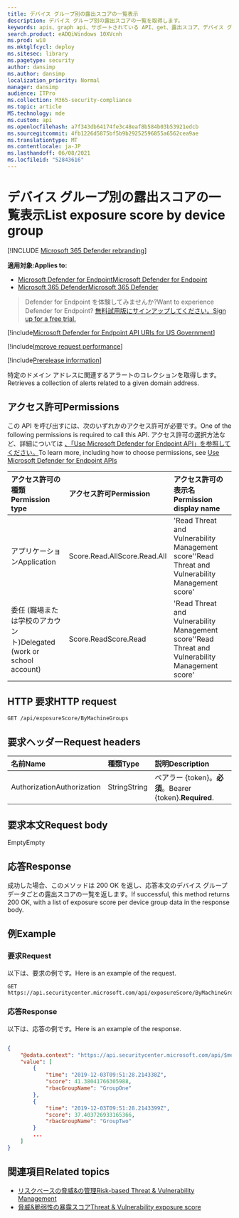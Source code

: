 ```yaml
---
title: デバイス グループ別の露出スコアの一覧表示
description: デバイス グループ別の露出スコアの一覧を取得します。
keywords: apis、graph api、サポートされている API、get、露出スコア、デバイス グループ、デバイス グループの露出スコア
search.product: eADQiWindows 10XVcnh
ms.prod: w10
ms.mktglfcycl: deploy
ms.sitesec: library
ms.pagetype: security
author: dansimp
ms.author: dansimp
localization_priority: Normal
manager: dansimp
audience: ITPro
ms.collection: M365-security-compliance
ms.topic: article
MS.technology: mde
ms.custom: api
ms.openlocfilehash: a7f343db64174fe3c48eaf8b584b03b53921edcb
ms.sourcegitcommit: 4fb1226d5875bf5b9b29252596855a6562cea9ae
ms.translationtype: MT
ms.contentlocale: ja-JP
ms.lasthandoff: 06/08/2021
ms.locfileid: "52843616"
---
```

# <a name="list-exposure-score-by-device-group"></a><span data-ttu-id="d7839-104">デバイス グループ別の露出スコアの一覧表示</span><span class="sxs-lookup"><span data-stu-id="d7839-104">List exposure score by device group</span></span>

[!INCLUDE [Microsoft 365 Defender rebranding](../../includes/microsoft-defender.md)]

<span data-ttu-id="d7839-105">**適用対象:**</span><span class="sxs-lookup"><span data-stu-id="d7839-105">**Applies to:**</span></span>
- [<span data-ttu-id="d7839-106">Microsoft Defender for Endpoint</span><span class="sxs-lookup"><span data-stu-id="d7839-106">Microsoft Defender for Endpoint</span></span>](https://go.microsoft.com/fwlink/p/?linkid=2154037)
- [<span data-ttu-id="d7839-107">Microsoft 365 Defender</span><span class="sxs-lookup"><span data-stu-id="d7839-107">Microsoft 365 Defender</span></span>](https://go.microsoft.com/fwlink/?linkid=2118804)

> <span data-ttu-id="d7839-108">Defender for Endpoint を体験してみませんか?</span><span class="sxs-lookup"><span data-stu-id="d7839-108">Want to experience Defender for Endpoint?</span></span> [<span data-ttu-id="d7839-109">無料試用版にサインアップしてください。</span><span class="sxs-lookup"><span data-stu-id="d7839-109">Sign up for a free trial.</span></span>](https://www.microsoft.com/microsoft-365/windows/microsoft-defender-atp?ocid=docs-wdatp-exposedapis-abovefoldlink) 

[!include[Microsoft Defender for Endpoint API URIs for US Government](../../includes/microsoft-defender-api-usgov.md)]

[!include[Improve request performance](../../includes/improve-request-performance.md)]

[!include[Prerelease information](../../includes/prerelease.md)]

<span data-ttu-id="d7839-110">特定のドメイン アドレスに関連するアラートのコレクションを取得します。</span><span class="sxs-lookup"><span data-stu-id="d7839-110">Retrieves a collection of alerts related to a given domain address.</span></span>

## <a name="permissions"></a><span data-ttu-id="d7839-111">アクセス許可</span><span class="sxs-lookup"><span data-stu-id="d7839-111">Permissions</span></span>

<span data-ttu-id="d7839-112">この API を呼び出すには、次のいずれかのアクセス許可が必要です。</span><span class="sxs-lookup"><span data-stu-id="d7839-112">One of the following permissions is required to call this API.</span></span> <span data-ttu-id="d7839-113">アクセス許可の選択方法など、詳細については [、「Use Microsoft Defender for Endpoint API」を参照してください。](apis-intro.md)</span><span class="sxs-lookup"><span data-stu-id="d7839-113">To learn more, including how to choose permissions, see [Use Microsoft Defender for Endpoint APIs](apis-intro.md)</span></span>

<span data-ttu-id="d7839-114">アクセス許可の種類</span><span class="sxs-lookup"><span data-stu-id="d7839-114">Permission type</span></span> |   <span data-ttu-id="d7839-115">アクセス許可</span><span class="sxs-lookup"><span data-stu-id="d7839-115">Permission</span></span>  |   <span data-ttu-id="d7839-116">アクセス許可の表示名</span><span class="sxs-lookup"><span data-stu-id="d7839-116">Permission display name</span></span>
:---|:---|:---
<span data-ttu-id="d7839-117">アプリケーション</span><span class="sxs-lookup"><span data-stu-id="d7839-117">Application</span></span> | <span data-ttu-id="d7839-118">Score.Read.All</span><span class="sxs-lookup"><span data-stu-id="d7839-118">Score.Read.All</span></span> | <span data-ttu-id="d7839-119">'Read Threat and Vulnerability Management score'</span><span class="sxs-lookup"><span data-stu-id="d7839-119">'Read Threat and Vulnerability Management score'</span></span>
<span data-ttu-id="d7839-120">委任 (職場または学校のアカウント)</span><span class="sxs-lookup"><span data-stu-id="d7839-120">Delegated (work or school account)</span></span> | <span data-ttu-id="d7839-121">Score.Read</span><span class="sxs-lookup"><span data-stu-id="d7839-121">Score.Read</span></span> | <span data-ttu-id="d7839-122">'Read Threat and Vulnerability Management score'</span><span class="sxs-lookup"><span data-stu-id="d7839-122">'Read Threat and Vulnerability Management score'</span></span>

## <a name="http-request"></a><span data-ttu-id="d7839-123">HTTP 要求</span><span class="sxs-lookup"><span data-stu-id="d7839-123">HTTP request</span></span>

```
GET /api/exposureScore/ByMachineGroups
```

## <a name="request-headers"></a><span data-ttu-id="d7839-124">要求ヘッダー</span><span class="sxs-lookup"><span data-stu-id="d7839-124">Request headers</span></span>

| <span data-ttu-id="d7839-125">名前</span><span class="sxs-lookup"><span data-stu-id="d7839-125">Name</span></span>        | <span data-ttu-id="d7839-126">種類</span><span class="sxs-lookup"><span data-stu-id="d7839-126">Type</span></span> | <span data-ttu-id="d7839-127">説明</span><span class="sxs-lookup"><span data-stu-id="d7839-127">Description</span></span>
|:--------------|:-------|:--------------|
| <span data-ttu-id="d7839-128">Authorization</span><span class="sxs-lookup"><span data-stu-id="d7839-128">Authorization</span></span> | <span data-ttu-id="d7839-129">String</span><span class="sxs-lookup"><span data-stu-id="d7839-129">String</span></span> | <span data-ttu-id="d7839-130">ベアラー {token}。**必須**。</span><span class="sxs-lookup"><span data-stu-id="d7839-130">Bearer {token}.**Required**.</span></span>

## <a name="request-body"></a><span data-ttu-id="d7839-131">要求本文</span><span class="sxs-lookup"><span data-stu-id="d7839-131">Request body</span></span>

<span data-ttu-id="d7839-132">Empty</span><span class="sxs-lookup"><span data-stu-id="d7839-132">Empty</span></span>

## <a name="response"></a><span data-ttu-id="d7839-133">応答</span><span class="sxs-lookup"><span data-stu-id="d7839-133">Response</span></span>

<span data-ttu-id="d7839-134">成功した場合、このメソッドは 200 OK を返し、応答本文のデバイス グループ データごとの露出スコアの一覧を返します。</span><span class="sxs-lookup"><span data-stu-id="d7839-134">If successful, this method returns 200 OK, with a list of exposure score per device group data in the response body.</span></span>

## <a name="example"></a><span data-ttu-id="d7839-135">例</span><span class="sxs-lookup"><span data-stu-id="d7839-135">Example</span></span>

### <a name="request"></a><span data-ttu-id="d7839-136">要求</span><span class="sxs-lookup"><span data-stu-id="d7839-136">Request</span></span>

<span data-ttu-id="d7839-137">以下は、要求の例です。</span><span class="sxs-lookup"><span data-stu-id="d7839-137">Here is an example of the request.</span></span>

```
GET https://api.securitycenter.microsoft.com/api/exposureScore/ByMachineGroups
```

### <a name="response"></a><span data-ttu-id="d7839-138">応答</span><span class="sxs-lookup"><span data-stu-id="d7839-138">Response</span></span>

<span data-ttu-id="d7839-139">以下は、応答の例です。</span><span class="sxs-lookup"><span data-stu-id="d7839-139">Here is an example of the response.</span></span>

```json

{
    "@odata.context": "https://api.securitycenter.microsoft.com/api/$metadata#ExposureScore",
    "value": [
        {
            "time": "2019-12-03T09:51:28.214338Z",
            "score": 41.38041766305988,
            "rbacGroupName": "GroupOne"
        },
        {
            "time": "2019-12-03T09:51:28.2143399Z",
            "score": 37.403726933165366,
            "rbacGroupName": "GroupTwo"
        }
        ...
    ]
}
```

## <a name="related-topics"></a><span data-ttu-id="d7839-140">関連項目</span><span class="sxs-lookup"><span data-stu-id="d7839-140">Related topics</span></span>

- [<span data-ttu-id="d7839-141">リスクベースの脅威&の管理</span><span class="sxs-lookup"><span data-stu-id="d7839-141">Risk-based Threat & Vulnerability Management</span></span>](/microsoft-365/security/defender-endpoint/next-gen-threat-and-vuln-mgt)
- [<span data-ttu-id="d7839-142">脅威&脆弱性の暴露スコア</span><span class="sxs-lookup"><span data-stu-id="d7839-142">Threat & Vulnerability exposure score</span></span>](/microsoft-365/security/defender-endpoint/tvm-exposure-score)
